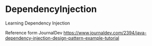 # DependencyInjection
Learning Dependency Injection

Reference form JournalDev
https://www.journaldev.com/2394/java-dependency-injection-design-pattern-example-tutorial
